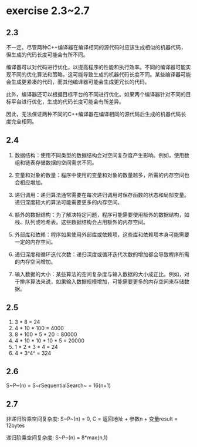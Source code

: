 # exercise 2.3~2.7

## 2.3

不一定。尽管两种C++编译器在编译相同的源代码时应该生成相似的机器代码，但生成的代码长度可能会有所不同。

编译器可以对代码进行优化，以提高程序的性能和执行效率。不同的编译器可能实现不同的优化算法和策略，这可能导致生成的机器代码长度不同。某些编译器可能会生成更紧凑的代码，而其他编译器可能会生成更冗长的代码。

此外，编译器还可以根据目标平台的不同进行优化。如果两个编译器针对不同的目标平台进行优化，生成的代码长度可能会有所差异。

因此，无法保证两种不同的C++编译器在编译相同的源代码后生成的机器代码长度完全相同。

## 2.4

1. 数据结构：使用不同类型的数据结构会对空间复杂度产生影响。例如，使用数组和链表存储数据的空间需求不同。

2. 变量和对象的数量：程序中使用的变量和对象的数量越多，所需的内存空间也会相应增加。

3. 递归调用：递归算法通常需要在每次递归调用时保存函数的状态和局部变量。递归深度较大的算法可能需要更多的内存空间。

4. 额外的数据结构：为了解决特定问题，程序可能需要使用额外的数据结构，如栈、队列或哈希表。这些数据结构会占用额外的内存空间。

5. 外部库和依赖：程序如果使用外部库或依赖项，这些库和依赖项本身可能需要一定的内存空间。

6. 递归深度和循环迭代次数：递归深度或循环迭代次数的增加都会导致程序所需的内存空间增加。

7. 输入数据的大小：某些算法的空间复杂度与输入数据的大小成正比。例如，对于排序算法来说，如果输入数据规模增加，可能需要更多的内存空间来存储数据。

## 2.5

1) 3 * 8 = 24
2) 4 * 10 * 100 = 4000
3) 8 * 100 * 5 * 20 = 80000
4) 4 * 10 * 10 * 10 * 5 = 20000
5) 1 * 2 * 3 * 4 = 24
6) 4 * 3^4^ = 324

## 2.6

S~P~(n) = S~rSequentialSearch~ = 16(n+1)

## 2.7

非递归阶乘空间复杂度: S~P~(n) = 0, C = 返回地址 + 参数n + 变量result = 12bytes

递归阶乘空间复杂度: S~P~(n) = 8*max{n,1}

